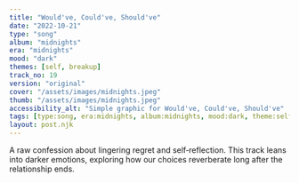 ```yaml
---
title: "Would've, Could've, Should've"
date: "2022-10-21"
type: "song"
album: "midnights"
era: "midnights"
mood: "dark"
themes: [self, breakup]
track_no: 19
version: "original"
cover: "/assets/images/midnights.jpeg"
thumb: "/assets/images/midnights.jpeg"
accessibility_alt: "Simple graphic for Would've, Could've, Should've"
tags: [type:song, era:midnights, album:midnights, mood:dark, theme:self, theme:breakup]
layout: post.njk
---
```

A raw confession about lingering regret and self‑reflection. This track leans into darker emotions, exploring how our choices reverberate long after the relationship ends.